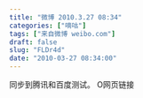 ```yaml
---
title: "微博 2010.3.27 08:34"
categories: ["嘀咕"]
tags: ["来自微博 weibo.com"]
draft: false
slug: "FLDr4d"
date: "2010-03-27 08:34:00"
---
```


<p>同步到腾讯和百度测试。  O网页链接 ​​​​</p>

